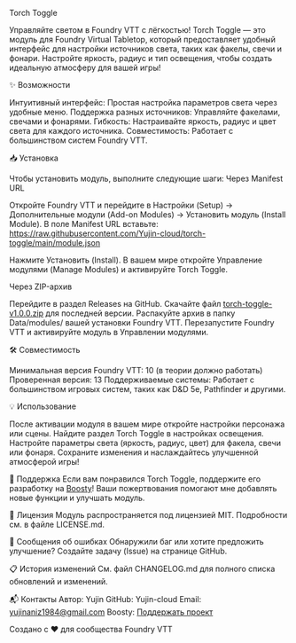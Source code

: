 Torch Toggle

Управляйте светом в Foundry VTT с лёгкостью!
Torch Toggle — это модуль для Foundry Virtual Tabletop, который предоставляет удобный интерфейс для настройки источников света, таких как факелы, свечи и фонари. Настройте яркость, радиус и тип освещения, чтобы создать идеальную атмосферу для вашей игры!

✨ Возможности

Интуитивный интерфейс: Простая настройка параметров света через удобные меню.
Поддержка разных источников: Управляйте факелами, свечами и фонарями.
Гибкость: Настраивайте яркость, радиус и цвет света для каждого источника.
Совместимость: Работает с большинством систем Foundry VTT.

📥 Установка

Чтобы установить модуль, выполните следующие шаги:
Через Manifest URL

Откройте Foundry VTT и перейдите в Настройки (Setup) → Дополнительные модули (Add-on Modules) → Установить модуль (Install Module).
В поле Manifest URL вставьте: https://raw.githubusercontent.com/Yujin-cloud/torch-toggle/main/module.json

Нажмите Установить (Install).
В вашем мире откройте Управление модулями (Manage Modules) и активируйте Torch Toggle.

Через ZIP-архив

Перейдите в раздел Releases на GitHub.
Скачайте файл [torch-toggle-v1.0.0.zip](https://github.com/Yujin-cloud/torch-toggle/releases/download/v1.0.0/torch-toggle-v1.0.0.zip) для последней версии.
Распакуйте архив в папку Data/modules/ вашей установки Foundry VTT.
Перезапустите Foundry VTT и активируйте модуль в Управлении модулями.

🛠 Совместимость

Минимальная версия Foundry VTT: 10 (в теории должно работать)
Проверенная версия: 13
Поддерживаемые системы: Работает с большинством игровых систем, таких как D&D 5e, Pathfinder и другими.

💡 Использование

После активации модуля в вашем мире откройте настройки персонажа или сцены.
Найдите раздел Torch Toggle в настройках освещения.
Настройте параметры света (яркость, радиус, цвет) для факела, свечи или фонаря.
Сохраните изменения и наслаждайтесь улучшенной атмосферой игры!

🙌 Поддержка
Если вам понравился Torch Toggle, поддержите его разработку на [Boosty](https://boosty.to/yujik)! Ваши пожертвования помогают мне добавлять новые функции и улучшать модуль.

📜 Лицензия
Модуль распространяется под лицензией MIT. Подробности см. в файле LICENSE.md.

🐛 Сообщения об ошибках
Обнаружили баг или хотите предложить улучшение? Создайте задачу (Issue) на странице GitHub.

📋 История изменений
См. файл CHANGELOG.md для полного списка обновлений и изменений.

📬 Контакты
Автор: Yujin
GitHub: Yujin-cloud
Email: yujinaniz1984@gmail.com
Boosty: [Поддержать проект](https://boosty.to/yujik)


Создано с ❤️ для сообщества Foundry VTT